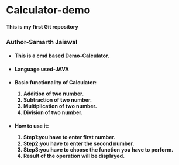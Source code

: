 # Calculator-demo
<h4>This is my first Git repository</h4>
    <h3>Author-Samarth Jaiswal</h3>
    <ul>
        <li><h4>This is a cmd based Demo-Calculator.</h4></li>
        <li><h4>Language used-JAVA</h4></li>
        <li><h4>Basic functionality of Calculater:
            <ol>
                <li>Addition of two number.</li>
                <li>Subtraction of two number.</li>
                <li>Multiplication of two number.</li>
                <li>Division of two number.</li>
            </ol>
        </h4></li>
        <li><h4>How to use it:
            <ol>
                <li>Step1:you have to enter first number.</li>
                <li>Step2:you have to enter the second number.</li>
                <li>Step3:you have to choose the function you have to perform.</li>
                <li>Result of the operation will be displayed.</li>
            </ol>
        </h4></li>
    </ul>
